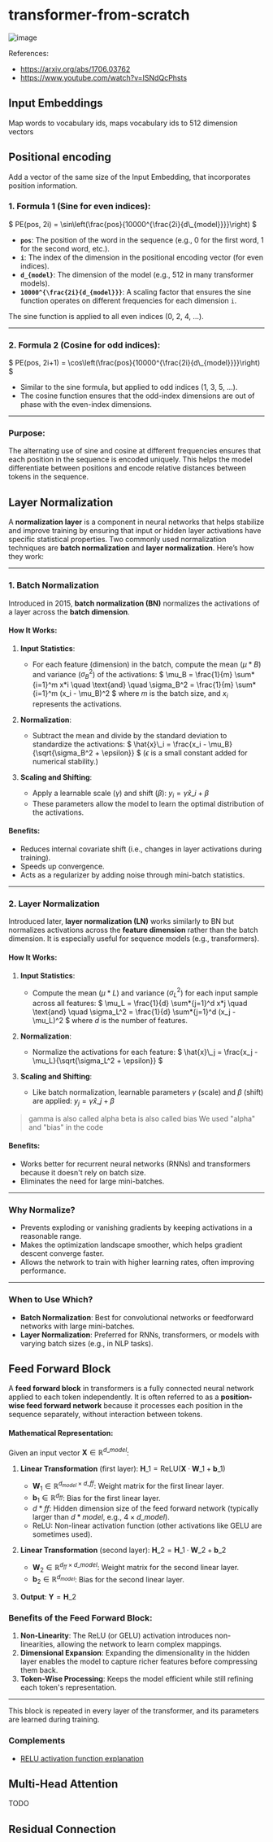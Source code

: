 # transformer-from-scratch

![image](https://github.com/user-attachments/assets/eb2020e4-40ae-445b-8d1b-b894931c6b42)

References:

- https://arxiv.org/abs/1706.03762
- https://www.youtube.com/watch?v=ISNdQcPhsts

## Input Embeddings

Map words to vocabulary ids, maps vocabulary ids to 512 dimension vectors

## Positional encoding

Add a vector of the same size of the Input Embedding, that incorporates position information.

### 1. **Formula 1 (Sine for even indices):**

$`
PE(pos, 2i) = \sin\left(\frac{pos}{10000^{\frac{2i}{d\_{model}}}}\right)
`$

- **`pos`**: The position of the word in the sequence (e.g., 0 for the first word, 1 for the second word, etc.).
- **`i`**: The index of the dimension in the positional encoding vector (for even indices).
- **`d_{model}`**: The dimension of the model (e.g., 512 in many transformer models).
- **`10000^{\frac{2i}{d_{model}}}`**: A scaling factor that ensures the sine function operates on different frequencies for each dimension `i`.

The sine function is applied to all even indices (0, 2, 4, ...).

---

### 2. **Formula 2 (Cosine for odd indices):**

$`
PE(pos, 2i+1) = \cos\left(\frac{pos}{10000^{\frac{2i}{d\_{model}}}}\right)
`$

- Similar to the sine formula, but applied to odd indices (1, 3, 5, ...).
- The cosine function ensures that the odd-index dimensions are out of phase with the even-index dimensions.

---

### **Purpose:**

The alternating use of sine and cosine at different frequencies ensures that each position in the sequence is encoded uniquely. This helps the model differentiate between positions and encode relative distances between tokens in the sequence.

## Layer Normalization

A **normalization layer** is a component in neural networks that helps stabilize and improve training by ensuring that input or hidden layer activations have specific statistical properties. Two commonly used normalization techniques are **batch normalization** and **layer normalization**. Here’s how they work:

---

### **1. Batch Normalization**

Introduced in 2015, **batch normalization (BN)** normalizes the activations of a layer across the **batch dimension**.

#### **How It Works**:

1. **Input Statistics**:

   - For each feature (dimension) in the batch, compute the mean ($`\mu*B`$) and variance ($`\sigma_B^2`$) of the activations:
     $`
     \mu_B = \frac{1}{m} \sum*{i=1}^m x*i \quad \text{and} \quad \sigma_B^2 = \frac{1}{m} \sum*{i=1}^m (x_i - \mu_B)^2
     `$
     where $`m`$ is the batch size, and $`x_i`$ represents the activations.

2. **Normalization**:

   - Subtract the mean and divide by the standard deviation to standardize the activations:
     $`
     \hat{x}\_i = \frac{x_i - \mu_B}{\sqrt{\sigma_B^2 + \epsilon}}
     `$
     ($`\epsilon`$ is a small constant added for numerical stability.)

3. **Scaling and Shifting**:
   - Apply a learnable scale ($`\gamma`$) and shift ($`\beta`$):
     $`
     y_i = \gamma \hat{x}\_i + \beta
     `$
   - These parameters allow the model to learn the optimal distribution of the activations.

#### **Benefits**:

- Reduces internal covariate shift (i.e., changes in layer activations during training).
- Speeds up convergence.
- Acts as a regularizer by adding noise through mini-batch statistics.

---

### **2. Layer Normalization**

Introduced later, **layer normalization (LN)** works similarly to BN but normalizes activations across the **feature dimension** rather than the batch dimension. It is especially useful for sequence models (e.g., transformers).

#### **How It Works**:

1. **Input Statistics**:

   - Compute the mean ($`\mu*L`$) and variance ($`\sigma_L^2`$) for each input sample across all features:
     $`
     \mu_L = \frac{1}{d} \sum*{j=1}^d x*j \quad \text{and} \quad \sigma_L^2 = \frac{1}{d} \sum*{j=1}^d (x_j - \mu_L)^2
     `$
     where $`d`$ is the number of features.

2. **Normalization**:

   - Normalize the activations for each feature:
     $`
     \hat{x}\_j = \frac{x_j - \mu_L}{\sqrt{\sigma_L^2 + \epsilon}}
     `$

3. **Scaling and Shifting**:
   - Like batch normalization, learnable parameters $`\gamma`$ (scale) and $`\beta`$ (shift) are applied:
     $`
     y_j = \gamma \hat{x}\_j + \beta
     `$

> gamma is also called alpha
> beta is also called bias
> We used "alpha" and "bias" in the code

#### **Benefits**:

- Works better for recurrent neural networks (RNNs) and transformers because it doesn't rely on batch size.
- Eliminates the need for large mini-batches.

---

### **Why Normalize?**

- Prevents exploding or vanishing gradients by keeping activations in a reasonable range.
- Makes the optimization landscape smoother, which helps gradient descent converge faster.
- Allows the network to train with higher learning rates, often improving performance.

---

### **When to Use Which?**

- **Batch Normalization**: Best for convolutional networks or feedforward networks with large mini-batches.
- **Layer Normalization**: Preferred for RNNs, transformers, or models with varying batch sizes (e.g., in NLP tasks).

## Feed Forward Block

A **feed forward block** in transformers is a fully connected neural network applied to each token independently. It is often referred to as a **position-wise feed forward network** because it processes each position in the sequence separately, without interaction between tokens.

#### **Mathematical Representation**:

Given an input vector $`\mathbf{X} \in \mathbb{R}^{d\_{model}}`$:

1. **Linear Transformation** (first layer):
   $`
   \mathbf{H}\_1 = \text{ReLU}(\mathbf{X} \cdot \mathbf{W}\_1 + \mathbf{b}\_1)
   `$

   - $`\mathbf{W}_1 \in \mathbb{R}^{d_{model} \times d\_{ff}}`$: Weight matrix for the first linear layer.
   - $`\mathbf{b}_1 \in \mathbb{R}^{d_{ff}}`$: Bias for the first linear layer.
   - $`d*{ff}`$: Hidden dimension size of the feed forward network (typically larger than $`d*{model}`$, e.g., $`4 \times d\_{model}`$).
   - $`\text{ReLU}`$: Non-linear activation function (other activations like GELU are sometimes used).

2. **Linear Transformation** (second layer):
   $`
   \mathbf{H}\_2 = \mathbf{H}\_1 \cdot \mathbf{W}\_2 + \mathbf{b}\_2
   `$

   - $`\mathbf{W}_2 \in \mathbb{R}^{d_{ff} \times d\_{model}}`$: Weight matrix for the second linear layer.
   - $`\mathbf{b}_2 \in \mathbb{R}^{d_{model}}`$: Bias for the second linear layer.

3. **Output**:
   $`
   \mathbf{Y} = \mathbf{H}\_2
   `$

### **Benefits of the Feed Forward Block**:

1. **Non-Linearity**: The ReLU (or GELU) activation introduces non-linearities, allowing the network to learn complex mappings.
2. **Dimensional Expansion**: Expanding the dimensionality in the hidden layer enables the model to capture richer features before compressing them back.
3. **Token-Wise Processing**: Keeps the model efficient while still refining each token's representation.

---

This block is repeated in every layer of the transformer, and its parameters are learned during training.

### **Complements**

- [RELU activation function explanation](/complements/relu.md)

## Multi-Head Attention

TODO

## Residual Connection
